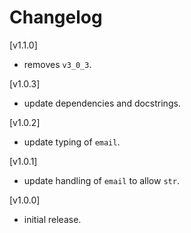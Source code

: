# Changelog

[v1.1.0]

- removes `v3_0_3`.

[v1.0.3]

- update dependencies and docstrings.

[v1.0.2]

- update typing of `email`.

[v1.0.1]

- update handling of `email` to allow `str`.

[v1.0.0]

- initial release.

